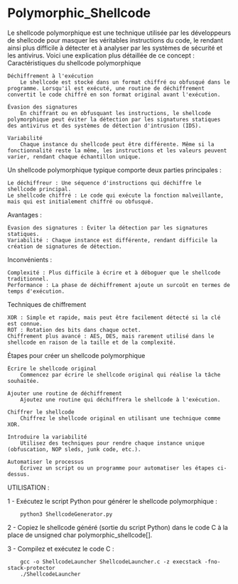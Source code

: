 # Polymorphic_Shellcode

Le shellcode polymorphique est une technique utilisée par les développeurs de shellcode pour masquer les véritables instructions du code, le rendant ainsi plus difficile à détecter et à analyser par les systèmes de sécurité et les antivirus. Voici une explication plus détaillée de ce concept :
Caractéristiques du shellcode polymorphique

    Déchiffrement à l'exécution
        Le shellcode est stocké dans un format chiffré ou obfusqué dans le programme. Lorsqu'il est exécuté, une routine de déchiffrement convertit le code chiffré en son format original avant l'exécution.

    Évasion des signatures
        En chiffrant ou en obfusquant les instructions, le shellcode polymorphique peut éviter la détection par les signatures statiques des antivirus et des systèmes de détection d'intrusion (IDS).

    Variabilité
        Chaque instance du shellcode peut être différente. Même si la fonctionnalité reste la même, les instructions et les valeurs peuvent varier, rendant chaque échantillon unique.

Un shellcode polymorphique typique comporte deux parties principales :

    Le déchiffreur : Une séquence d'instructions qui déchiffre le shellcode principal.
    Le shellcode chiffré : Le code qui exécute la fonction malveillante, mais qui est initialement chiffré ou obfusqué.

    
Avantages :

    Évasion des signatures : Éviter la détection par les signatures statiques.
    Variabilité : Chaque instance est différente, rendant difficile la création de signatures de détection.

Inconvénients :

    Complexité : Plus difficile à écrire et à déboguer que le shellcode traditionnel.
    Performance : La phase de déchiffrement ajoute un surcoût en termes de temps d'exécution.

Techniques de chiffrement

    XOR : Simple et rapide, mais peut être facilement détecté si la clé est connue.
    ROT : Rotation des bits dans chaque octet.
    Chiffrement plus avancé : AES, DES, mais rarement utilisé dans le shellcode en raison de la taille et de la complexité.


Étapes pour créer un shellcode polymorphique

    Écrire le shellcode original
        Commencez par écrire le shellcode original qui réalise la tâche souhaitée.

    Ajouter une routine de déchiffrement
        Ajoutez une routine qui déchiffrera le shellcode à l'exécution.

    Chiffrer le shellcode
        Chiffrez le shellcode original en utilisant une technique comme XOR.

    Introduire la variabilité
        Utilisez des techniques pour rendre chaque instance unique (obfuscation, NOP sleds, junk code, etc.).

    Automatiser le processus
        Écrivez un script ou un programme pour automatiser les étapes ci-dessus.


UTILISATION :

1 - Exécutez le script Python pour générer le shellcode polymorphique :

        python3 ShellcodeGenerator.py

2 - Copiez le shellcode généré (sortie du script Python) dans le code C à la place de unsigned char polymorphic_shellcode[].

3 - Compilez et exécutez le code C :

        gcc -o ShellcodeLauncher ShellcodeLauncher.c -z execstack -fno-stack-protector
        ./ShellcodeLauncher




        
